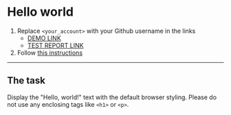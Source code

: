 # Hello world
1. Replace `<your_account>` with your Github username in the links
    - [DEMO LINK](https://<sasha39612>.github.io/layout_hello-world/) <br>
    - [TEST REPORT LINK](https://<sasha39612>.github.io/layout_hello-world/report/html_report/)
2. Follow [this instructions](https://mate-academy.github.io/layout_task-guideline/)
___

## The task 
Display the "Hello, world!" text with the default browser styling. Please do not 
use any enclosing tags like `<h1>` or `<p>`.
